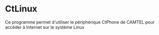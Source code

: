 # CtLinux
Ce programme permet d'utiliser le périphérique CtPhone de CAMTEL pour accéder à Internet sur le système Linux
